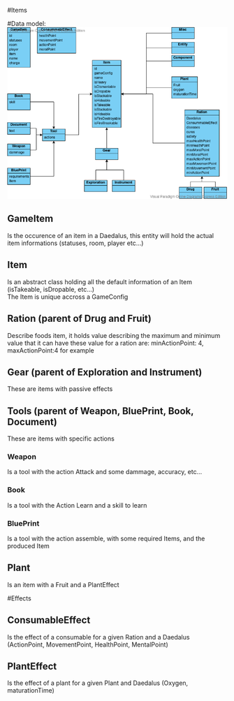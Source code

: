 #Items

#Data model: ![alt text](./items.vpd.png)

## GameItem
Is the occurence of an item in a Daedalus,  this entity will hold the actual item informations (statuses, room, player etc...)

## Item
Is an abstract class holding all the default information of an Item (isTakeable, isDropable, etc...)  
The Item is unique accross a GameConfig

## Ration (parent of Drug and Fruit)

Describe foods item, it holds value describing the maximum and minimum value that it can have
these value for a ration are: minActionPoint: 4, maxActionPoint:4 for example

## Gear (parent of Exploration and Instrument)

These are items with passive effects

## Tools (parent of Weapon, BluePrint, Book, Document)

These are items with specific actions

### Weapon

Is a tool with the action Attack and some dammage, accuracy, etc...

### Book

Is a tool with the Action Learn and a skill to learn

### BluePrint

Is a tool with the action assemble, with some required Items, and the produced Item

## Plant

Is an item with a Fruit and a PlantEffect

#Effects

## ConsumableEffect

Is the effect of a consumable for a given Ration and a Daedalus (ActionPoint, MovementPoint, HealthPoint, MentalPoint)

## PlantEffect

Is the effect of a plant for a given Plant and Daedalus (Oxygen, maturationTime)